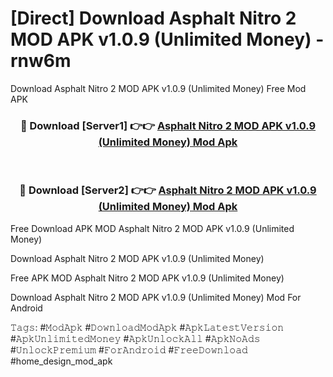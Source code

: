 # [Direct] Download Asphalt Nitro 2 MOD APK v1.0.9 (Unlimited Money) - rnw6m
Download Asphalt Nitro 2 MOD APK v1.0.9 (Unlimited Money) Free Mod APK

<div align="center">
<h3>🔴 Download [Server1] 👉👉 <a href="https://apk-comot.site?title=Asphalt_Nitro_2_MOD_APK_v1.0.9_(Unlimited_Money)">Asphalt Nitro 2 MOD APK v1.0.9 (Unlimited Money) Mod Apk</a></h3><br>

<h3>🔴 Download [Server2] 👉👉 <a href="https://apk-comot.site?title=Asphalt_Nitro_2_MOD_APK_v1.0.9_(Unlimited_Money)">Asphalt Nitro 2 MOD APK v1.0.9 (Unlimited Money) Mod Apk</a></h3>
</div>


Free Download APK MOD Asphalt Nitro 2 MOD APK v1.0.9 (Unlimited Money)

Download Asphalt Nitro 2 MOD APK v1.0.9 (Unlimited Money) 

Free APK MOD Asphalt Nitro 2 MOD APK v1.0.9 (Unlimited Money) 

Download Asphalt Nitro 2 MOD APK v1.0.9 (Unlimited Money) Mod For Android

𝚃𝚊𝚐𝚜: #𝙼𝚘𝚍𝙰𝚙𝚔 #𝙳𝚘𝚠𝚗𝚕𝚘𝚊𝚍𝙼𝚘𝚍𝙰𝚙𝚔 #𝙰𝚙𝚔𝙻𝚊𝚝𝚎𝚜𝚝𝚅𝚎𝚛𝚜𝚒𝚘𝚗 #𝙰𝚙𝚔𝚄𝚗𝚕𝚒𝚖𝚒𝚝𝚎𝚍𝙼𝚘𝚗𝚎𝚢 #𝙰𝚙𝚔𝚄𝚗𝚕𝚘𝚌𝚔𝙰𝚕𝚕 #𝙰𝚙𝚔𝙽𝚘𝙰𝚍𝚜 #𝚄𝚗𝚕𝚘𝚌𝚔𝙿𝚛𝚎𝚖𝚒𝚞𝚖 #𝙵𝚘𝚛𝙰𝚗𝚍𝚛𝚘𝚒𝚍 #𝙵𝚛𝚎𝚎𝙳𝚘𝚠𝚗𝚕𝚘𝚊𝚍 #home_design_mod_apk